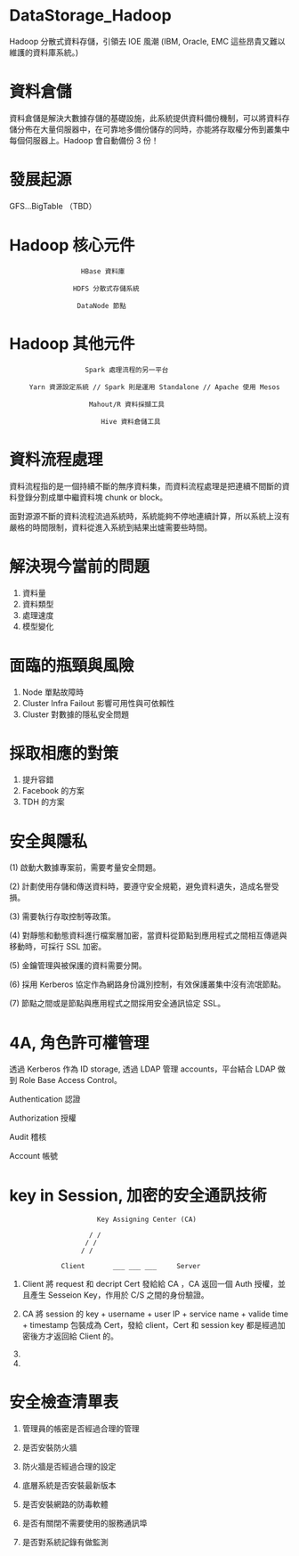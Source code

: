 # DataStorage_Hadoop
Hadoop 分散式資料存儲，引領去 IOE 風潮 (IBM, Oracle, EMC 這些昂貴又難以維護的資料庫系統。)

# 資料倉儲

資料倉儲是解決大數據存儲的基礎設施，此系統提供資料備份機制，可以將資料存儲分佈在大量伺服器中，在可靠地多備份儲存的同時，亦能將存取權分佈到叢集中每個伺服器上。Hadoop 會自動備份 3 份！

# 發展起源

GFS...BigTable （TBD）

# Hadoop 核心元件

                      HBase 資料庫
                  
                    HDFS 分散式存儲系統
                  
                     DataNode 節點
                  
# Hadoop 其他元件

                       Spark 處理流程的另一平台

         Yarn 資源設定系統 // Spark 則是運用 Standalone // Apache 使用 Mesos
                
                        Mahout/R 資料採擷工具
                
                           Hive 資料倉儲工具
# 資料流程處理

資料流程指的是一個持續不斷的無序資料集，而資料流程處理是把連續不間斷的資料登錄分割成單中繼資料塊 chunk or block。

面對源源不斷的資料流程流過系統時，系統能夠不停地連續計算，所以系統上沒有嚴格的時間限制，資料從進入系統到結果出爐需要些時間。

# 解決現今當前的問題

1. 資料量
2. 資料類型
3. 處理速度
4. 模型變化

# 面臨的瓶頸與風險

1. Node 單點故障時
2. Cluster Infra Failout 影響可用性與可依賴性
3. Cluster 對數據的隱私安全問題

# 採取相應的對策

1. 提升容錯
2. Facebook 的方案
3. TDH 的方案

# 安全與隱私

(1) 啟動大數據專案前，需要考量安全問題。

(2) 計劃使用存儲和傳送資料時，要遵守安全規範，避免資料遺失，造成名譽受損。

(3) 需要執行存取控制等政策。

(4) 對靜態和動態資料進行檔案層加密，當資料從節點到應用程式之間相互傳遞與移動時，可採行 SSL 加密。

(5) 金鑰管理與被保護的資料需要分開。

(6) 採用 Kerberos 協定作為網路身份識別控制，有效保護叢集中沒有流氓節點。

(7) 節點之間或是節點與應用程式之間採用安全通訊協定 SSL。

# 4A, 角色許可權管理

透過 Kerberos 作為 ID storage, 透過 LDAP 管理 accounts，平台結合 LDAP 做到 Role Base Access Control。

Authentication 認證

Authorization 授權

Audit 稽核

Account 帳號

# key in Session, 加密的安全通訊技術



                          Key Assigning Center (CA)
                
                        / /
                       / /
                      / /
                            
                 Client       ___ ___ ___     Server


1. Client 將 request 和 decript Cert 發給給 CA ，CA 返回一個 Auth 授權，並且產生 Sesseion Key，作用於 C/S 之間的身份驗證。

2. CA 將 session 的 key + username + user IP + service name + valide time + timestamp 包裝成為 Cert，發給 client，Cert 和 session key 都是經過加密後方才返回給 Client 的。

3.

4.

# 安全檢查清單表

1) 管理員的帳密是否經過合理的管理

2) 是否安裝防火牆

3) 防火牆是否經過合理的設定

4) 底層系統是否安裝最新版本

5) 是否安裝網路的防毒軟體

6) 是否有關閉不需要使用的服務通訊埠

7) 是否對系統記錄有做監測

